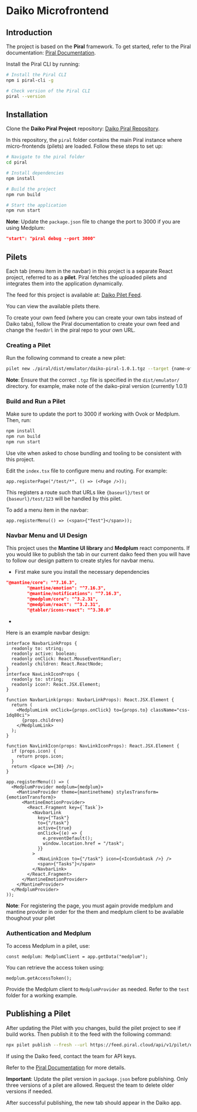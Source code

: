 # Daiko Microfrontend

## Introduction

The project is based on the **Piral** framework. To get started, refer to the Piral documentation: [Piral Documentation](https://docs.piral.io/guidelines/tutorials/01-introduction). 

Install the Piral CLI by running:

```bash
# Install the Piral CLI
npm i piral-cli -g

# Check version of the Piral CLI
piral --version
```

## Installation

Clone the **Daiko Piral Project** repository: [Daiko Piral Repository](https://github.com/Actimi/daiko-piral).

In this repository, the `piral` folder contains the main Piral instance where micro-frontends (pilets) are loaded. Follow these steps to set up:

```bash
# Navigate to the piral folder
cd piral

# Install dependencies
npm install

# Build the project
npm run build

# Start the application
npm run start
```

**Note**: Update the `package.json` file to change the port to 3000 if you are using Medplum:

```json
"start": "piral debug --port 3000"
```

## Pilets

Each tab (menu item in the navbar) in this project is a separate React project, referred to as a **pilet**. Piral fetches the uploaded pilets and integrates them into the application dynamically. 

The feed for this project is available at: [Daiko Pilet Feed](https://feed.piral.cloud/api/v1/pilet/daiko-piral).

You can view the available pilets there. 

To create your own feed (where you can create your own tabs instead of Daiko tabs), follow the Piral documentation to create your own feed and change the `feedUrl` in the piral repo to your own URL.

### Creating a Pilet

Run the following command to create a new pilet:

```bash
pilet new ./piral/dist/emulator/daiko-piral-1.0.1.tgz --target {name-of-pilet}
```

**Note**: Ensure that the correct `.tgz` file is specified in the `dist/emulator/` directory. for example, make note of the daiko-piral version (currently 1.0.1)

### Build and Run a Pilet

Make sure to update the port to 3000 if working with Ovok or Medplum. Then, run:

```bash
npm install
npm run build
npm run start
```
Use vite when asked to chose bundling and tooling to be consistent with this project.

Edit the `index.tsx` file to configure menu and routing. For example:

```tsx
app.registerPage("/test/*", () => (<Page />));
```

This registers a route such that URLs like `{baseurl}/test` or `{baseurl}/test/123` will be handled by this pilet.

To add a menu item in the navbar:

```tsx
app.registerMenu(() => (<span>{"Test"}</span>));
```

### Navbar Menu and UI Design

This project uses the **Mantine UI library** and **Medplum** react components. If you would like to publish the tab in our current daiko feed then you will have to follow our design pattern to create styles for navbar menu.

- First make sure you install the necessary dependencies
```json
"@mantine/core": "^7.16.3",
		"@mantine/emotion": "^7.16.3",
		"@mantine/notifications": "^7.16.3",
		"@medplum/core": "^3.2.31",
		"@medplum/react": "^3.2.31",
		"@tabler/icons-react": "^3.30.0"
```
- 

 Here is an example navbar design:

```tsx
interface NavbarLinkProps {
  readonly to: string;
  readonly active: boolean;
  readonly onClick: React.MouseEventHandler;
  readonly children: React.ReactNode;
}
interface NavLinkIconProps {
  readonly to: string;
  readonly icon?: React.JSX.Element;
}

function NavbarLink(props: NavbarLinkProps): React.JSX.Element {
  return (
    <MedplumLink onClick={props.onClick} to={props.to} className="css-1dq80ci">
      {props.children}
    </MedplumLink>
  );
}

function NavLinkIcon(props: NavLinkIconProps): React.JSX.Element {
  if (props.icon) {
    return props.icon;
  }
  return <Space w={30} />;
}

app.registerMenu(() => (
  <MedplumProvider medplum={medplum}>
    <MantineProvider theme={mantinetheme} stylesTransform={emotionTransform}>
      <MantineEmotionProvider>
        <React.Fragment key={`Task`}>
          <NavbarLink
            key={"Task"}
            to={"/task"}
            active={true}
            onClick={(e) => {
              e.preventDefault();
              window.location.href = "/task";
            }}
          >
            <NavLinkIcon to={"/task"} icon={<IconSubtask />} />
            <span>{"Tasks"}</span>
          </NavbarLink>
        </React.Fragment>
      </MantineEmotionProvider>
    </MantineProvider>
  </MedplumProvider>
));
```

**Note**:  For registering the page, you must again provide medplum and mantine provider in order for the them and medplum client to be available thoughout your pilet

### Authentication and Medplum

To access Medplum in a pilet, use:

```tsx
const medplum: MedplumClient = app.getData("medplum");
```

You can retrieve the access token using:

```tsx
medplum.getAccessToken();
```

Provide the Medplum client to `MedplumProvider` as needed. Refer to the `test` folder for a working example.



## Publishing a Pilet

After updating the Pilet with you changes, build the pilet project to see if build works.
Then publish it to the feed with the following command:

```bash
npx pilet publish --fresh --url https://feed.piral.cloud/api/v1/pilet/daiko-piral --api-key <your-api-key>
```
If using the Daiko feed, contact the team for API keys. 

Refer to the [Piral Documentation](https://docs.piral.io/guidelines/tutorials/03-publishing-pilets) for more details.


**Important**: Update the pilet version in `package.json` before publishing. Only three versions of a pilet are allowed. Request the team to delete older versions if needed.

After successful publishing, the new tab should appear in the Daiko app.
